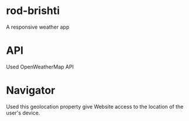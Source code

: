 # rod-brishti
A responsive weather app

# API
Used OpenWeatherMap API

# Navigator
Used this geolocation property give Website access to the location of the user's device.
